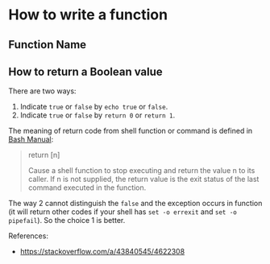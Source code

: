 # How to write a function

## Function Name

## How to return a Boolean value

There are two ways:

1. Indicate `true` or `false` by `echo true` or `false`.
2. Indicate `true` or `false` by `return 0` or `return 1`.

The meaning of return code from shell function or command is defined in [Bash Manual](https://www.gnu.org/software/bash/manual/bash.html#index-return):

> return [n]
>
> Cause a shell function to stop executing and return the value n to its caller. If n is not supplied, the return value is the exit status of the last command executed in the function.

The way 2 cannot distinguish the `false` and the exception occurs in function (it will return other codes if your shell has `set -o errexit` and `set -o pipefail`).
So the choice 1 is better.

References:

- https://stackoverflow.com/a/43840545/4622308
